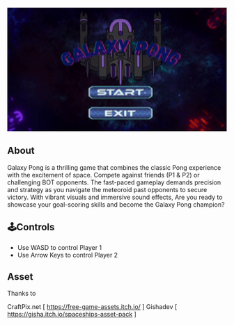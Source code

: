 <p align="center">
  <img src="GALAXYPONGGIF.gif" width="800" />
</p>

## About
Galaxy Pong is a thrilling game that combines the classic Pong experience with the excitement of space. Compete against friends (P1 & P2) or challenging BOT opponents. The fast-paced gameplay demands precision and strategy as you navigate the meteoroid past opponents to secure victory. With vibrant visuals and immersive sound effects, Are you ready to showcase your goal-scoring skills and become the Galaxy Pong champion?

## 🕹️Controls
- Use WASD to control Player 1
- Use Arrow Keys to control Player 2

## Asset
Thanks to 

CraftPix.net  [ https://free-game-assets.itch.io/ ]
Gishadev      [ https://gisha.itch.io/spaceships-asset-pack ]



